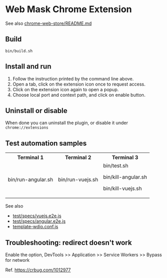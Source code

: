 # Web Mask Chrome Extension

See also [chrome-web-store/README.md](chrome-web-store/README.md)

## Build

```shell
bin/build.sh
```

## Install and run

1. Follow the instruction printed by the command line above.
2. Open a tab, click on the extension icon once to request access.
3. Click on the extension icon again to open a popup.
4. Choose local port and context path, and click on enable button.

## Uninstall or disable

When done you can uninstall the plugin, or disable it under `chrome://extensions`

## Test automation samples

<table>
  <tr>
    <th>Terminal 1</th>
    <th>Terminal 2</th>
    <th>Terminal 3</th>
  </tr>
  <tr>
    <td>
bin/run-angular.sh
    </td>
    <td>
bin/run-vuejs.sh
    </td>
    <td>
bin/test.sh

bin/kill-angular.sh

bin/kill-vuejs.sh

</td>
  </tr>
</table>

See also

- [test/specs/vuejs.e2e.js](test/specs/vuejs.e2e.js)
- [test/specs/angular.e2e.js](test/specs/angular.e2e.js)
- [template-wdio.conf.js](template-wdio.conf.js)

## Troubleshooting: redirect doesn't work

Enable the option, DevTools >> Application >> Service Workers >> Bypass for network

Ref. https://crbug.com/1012977
